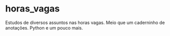 # horas_vagas
Estudos de diversos assuntos nas horas vagas. Meio que um caderninho de anotações. Python e um pouco mais.
